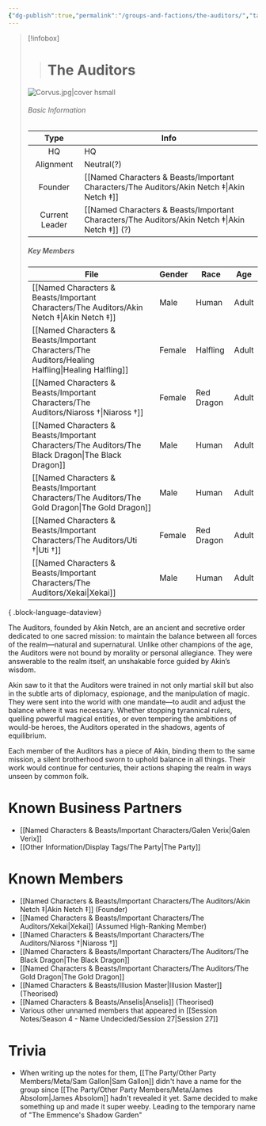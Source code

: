 ```yaml
---
{"dg-publish":true,"permalink":"/groups-and-factions/the-auditors/","tags":["Groups"],"updated":"2025-01-18T23:46:02.821+00:00"}
---
```


> [!infobox]
> 
> > # The Auditors
> ![Corvus.jpg|cover hsmall](/img/user/Admin/Attachments/Corvus.jpg)
> ###### Basic Information
> 
>  Type | Info |
> :----: | --- |
>  HQ | HQ |
>  Alignment | Neutral(?) |
>  Founder | [[Named Characters & Beasts/Important Characters/The Auditors/Akin Netch ‡\|Akin Netch ‡]] |
>  Current Leader | [[Named Characters & Beasts/Important Characters/The Auditors/Akin Netch ‡\|Akin Netch ‡]] (?) |
>  ##### Key Members
>   | File                                                                                                  | Gender | Race       | Age   |
> | ----------------------------------------------------------------------------------------------------- | ------ | ---------- | ----- |
> | [[Named Characters & Beasts/Important Characters/The Auditors/Akin Netch ‡\|Akin Netch ‡]]         | Male   | Human      | Adult |
> | [[Named Characters & Beasts/Important Characters/The Auditors/Healing Halfling\|Healing Halfling]] | Female | Halfling   | Adult |
> | [[Named Characters & Beasts/Important Characters/The Auditors/Niaross †\|Niaross †]]               | Female | Red Dragon | Adult |
> | [[Named Characters & Beasts/Important Characters/The Auditors/The Black Dragon\|The Black Dragon]] | Male   | Human      | Adult |
> | [[Named Characters & Beasts/Important Characters/The Auditors/The Gold Dragon\|The Gold Dragon]]   | Male   | Human      | Adult |
> | [[Named Characters & Beasts/Important Characters/The Auditors/Uti †\|Uti †]]                       | Female | Red Dragon | Adult |
> | [[Named Characters & Beasts/Important Characters/The Auditors/Xekai\|Xekai]]                       | Male   | Human      | Adult |
> 
{ .block-language-dataview}

The Auditors, founded by Akin Netch, are an ancient and secretive order dedicated to one sacred mission: to maintain the balance between all forces of the realm—natural and supernatural. Unlike other champions of the age, the Auditors were not bound by morality or personal allegiance. They were answerable to the realm itself, an unshakable force guided by Akin’s wisdom.

Akin saw to it that the Auditors were trained in not only martial skill but also in the subtle arts of diplomacy, espionage, and the manipulation of magic. They were sent into the world with one mandate—to audit and adjust the balance where it was necessary. Whether stopping tyrannical rulers, quelling powerful magical entities, or even tempering the ambitions of would-be heroes, the Auditors operated in the shadows, agents of equilibrium.

Each member of the Auditors has a piece of Akin, binding them to the same mission, a silent brotherhood sworn to uphold balance in all things. Their work would continue for centuries, their actions shaping the realm in ways unseen by common folk.

# Known Business Partners
- [[Named Characters & Beasts/Important Characters/Galen Verix\|Galen Verix]]
- [[Other Information/Display Tags/The Party\|The Party]] 

# Known Members
- [[Named Characters & Beasts/Important Characters/The Auditors/Akin Netch ‡\|Akin Netch ‡]] (Founder)
- [[Named Characters & Beasts/Important Characters/The Auditors/Xekai\|Xekai]] (Assumed High-Ranking Member)
- [[Named Characters & Beasts/Important Characters/The Auditors/Niaross †\|Niaross †]]
- [[Named Characters & Beasts/Important Characters/The Auditors/The Black Dragon\|The Black Dragon]] 
- [[Named Characters & Beasts/Important Characters/The Auditors/The Gold Dragon\|The Gold Dragon]]
- [[Named Characters & Beasts/Illusion Master\|Illusion Master]] (Theorised)
- [[Named Characters & Beasts/Anselis\|Anselis]] (Theorised)
- Various other unnamed members that appeared in [[Session Notes/Season 4 - Name Undecided/Session 27\|Session 27]]

# Trivia 
- When writing up the notes for them, [[The Party/Other Party Members/Meta/Sam Gallon\|Sam Gallon]] didn't have a name for the group since [[The Party/Other Party Members/Meta/James Absolom\|James Absolom]] hadn't revealed it yet. Same decided to make something up and made it super weeby. Leading to the temporary name of "The Emmence's Shadow Garden"
